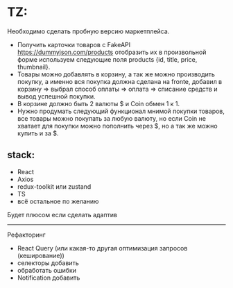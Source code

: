 # TZ:
Необходимо сделать пробную версию маркетплейса. 
- Получить карточки товаров с FakeAPI https://dummyjson.com/products отобразить их в произвольной форме используем следующие поля products {id, title, price, thumbnail}. 
- Товары можно добавлять в корзину, а так же можно производить покупку, а именно вся покупка должна сделана на fronte, добавил в корзину => выбрал способ оплаты => оплата => списание средств и вывод успешной покупки. 
- В корзине должно быть 2 валюты $ и Coin обмен 1 к 1. 
- Нужно продумать следующий функционал мнимой покупки товаров, все товары можно покупать за любую валюту, но если Coin не хватает для покупки можно пополнить через $, но а так же можно купить и за $.

## stack:
- React
- Axios
- redux-toolkit или zustand 
- TS 
- всё остальное по желанию

Будет плюсом если сделать адаптив

------------------------------
Рефакторинг
- React Query (или какая-то другая оптимизация запросов (кеширование))
- селекторы добавить
- обработать ошибки
- Notification добавить
